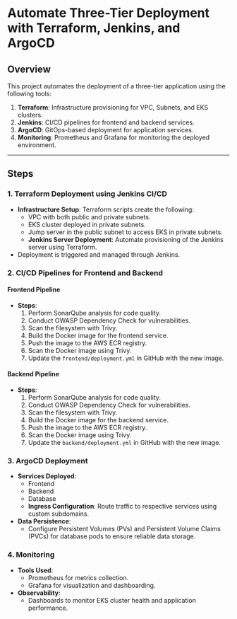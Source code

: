 # Automate Three-Tier Deployment with Terraform, Jenkins, and ArgoCD

## Overview
This project automates the deployment of a three-tier application using the following tools:

1. **Terraform**: Infrastructure provisioning for VPC, Subnets, and EKS clusters.
2. **Jenkins**: CI/CD pipelines for frontend and backend services.
3. **ArgoCD**: GitOps-based deployment for application services.
4. **Monitoring**: Prometheus and Grafana for monitoring the deployed environment.
   
---

## Steps

### 1. Terraform Deployment using Jenkins CI/CD
- **Infrastructure Setup**: Terraform scripts create the following:
  - VPC with both public and private subnets.
  - EKS cluster deployed in private subnets.
  - Jump server in the public subnet to access EKS in private subnets.
  - **Jenkins Server Deployment**: Automate provisioning of the Jenkins server using Terraform.
- Deployment is triggered and managed through Jenkins.

### 2. CI/CD Pipelines for Frontend and Backend
#### Frontend Pipeline
- **Steps**:
  1. Perform SonarQube analysis for code quality.
  2. Conduct OWASP Dependency Check for vulnerabilities.
  3. Scan the filesystem with Trivy.
  4. Build the Docker image for the frontend service.
  5. Push the image to the AWS ECR registry.
  6. Scan the Docker image using Trivy.
  7. Update the `frontend/deployment.yml` in GitHub with the new image.

#### Backend Pipeline
- **Steps**:
  1. Perform SonarQube analysis for code quality.
  2. Conduct OWASP Dependency Check for vulnerabilities.
  3. Scan the filesystem with Trivy.
  4. Build the Docker image for the backend service.
  5. Push the image to the AWS ECR registry.
  6. Scan the Docker image using Trivy.
  7. Update the `backend/deployment.yml` in GitHub with the new image.

### 3. ArgoCD Deployment
- **Services Deployed**:
  - Frontend
  - Backend
  - Database
  - **Ingress Configuration**: Route traffic to respective services using custom subdomains.
- **Data Persistence**:
  - Configure Persistent Volumes (PVs) and Persistent Volume Claims (PVCs) for database pods to ensure reliable data storage.

### 4. Monitoring
- **Tools Used**:
  - Prometheus for metrics collection.
  - Grafana for visualization and dashboarding.
- **Observability**:
  - Dashboards to monitor EKS cluster health and application performance.


